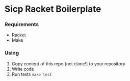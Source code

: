 # Sicp Racket Boilerplate

### Requirements

* Racket
* Make

### Using

1. Copy content of this repo (not clone!) to your repository
1. Write code
1. Run tests `make test`
